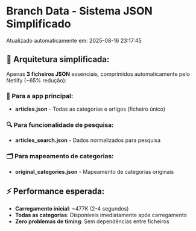# Branch Data - Sistema JSON Simplificado
Atualizado automaticamente em: 2025-08-16 23:17:45

## 🎯 Arquitetura simplificada:
Apenas **3 ficheiros JSON** essenciais, comprimidos automaticamente pelo Netlify (~65% redução):

### 📱 Para a app principal:
- **articles.json** - Todas as categorias e artigos (ficheiro único)

### 🔍 Para funcionalidade de pesquisa:
- **articles_search.json** - Dados normalizados para pesquisa

### 🗂️ Para mapeamento de categorias:
- **original_categories.json** - Mapeamento de categorias originais

## ⚡ Performance esperada:
- **Carregamento inicial**: ~477K (2-4 segundos)
- **Todas as categorias**: Disponíveis imediatamente após carregamento
- **Zero problemas de timing**: Sem dependências entre ficheiros
